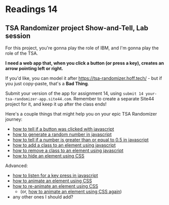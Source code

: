 # Readings 14

## TSA Randomizer project Show-and-Tell, Lab session

For this project, you're gonna play the role of IBM, and I'm gonna play the role of the TSA.

**I need a web app that, when you click a button (or press a key), creates an arrow pointing left or right.**

If you'd like, you can model it after <https://tsa-randomizer.hoff.tech/> - but if you just copy-paste, that's a **Bad Thing**.

Submit your version of the app for assignment 14, using `submit 14 your-tsa-randomizer-app.site44.com`. Remember to create a separate Site44 project for it, and keep it up after the class ends!

Here's a couple things that might help you on your epic TSA Randomizer journey:

-   [how to tell if a button was clicked with javascript](http://lmgtfy.com/?q=how+to+tell+if+a+button+was+clicked+with+javascript)
-   [how to generate a random number in javascript](http://lmgtfy.com/?q=how+to+generate+a+random+number+in+javascript)
-   [how to tell if a number is greater than or equal to 0.5 in javascript](http://lmgtfy.com/?q=how+to+tell+if+a+number+is+greater+than+or+equal+to+0.5+in+javascript)
-   [how to add a class to an element using javascript](http://lmgtfy.com/?q=how+to+add+a+class+to+an+element+using+javascript)
-   [how to remove a class to an element using javascript](http://lmgtfy.com/?q=how+to+remove+a+class+to+an+element+using+javascript)
-   [how to hide an element using CSS](http://lmgtfy.com/?q=how+to+hide+an+element+using+CSS)

Advanced:

-   [how to listen for a key press in javascript](http://lmgtfy.com/?q=how+to+listen+for+a+key+press+in+javascript)
-   [how to animate an element using CSS](http://lmgtfy.com/?q=how+to+animate+an+element+using+CSS)
-   [how to re-animate an element using CSS](http://lmgtfy.com/?q=how+to+re-animate+an+element+using+CSS)
    -   (or, [how to animate an element using CSS again](http://lmgtfy.com/?q=how+to+animate+an+element+using+CSS+again))
-   any other ones I should add?
